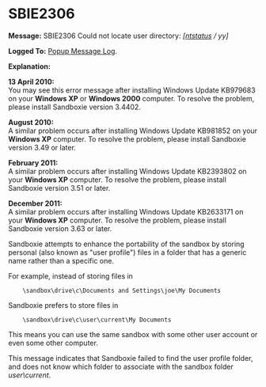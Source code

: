 # SBIE2306


**Message:** SBIE2306 Could not locate user directory: _[[ntstatus](NtStatusCodes.md) / yy]_

**Logged To:** [Popup Message Log](PopupMessageLog.md).

**Explanation:**


**13 April 2010:**  
You may see this error message after installing Windows Update KB979683 on your **Windows XP** or **Windows 2000** computer. To resolve the problem, please install Sandboxie version 3.4402\.

**August 2010:**  
A similar problem occurs after installing Windows Update KB981852 on your **Windows XP** computer. To resolve the problem, please install Sandboxie version 3.49 or later.

**February 2011:**  
A similar problem occurs after installing Windows Update KB2393802 on your **Windows XP** computer. To resolve the problem, please install Sandboxie version 3.51 or later.

**December 2011:**  
A similar problem occurs after installing Windows Update KB2633171 on your **Windows XP** computer. To resolve the problem, please install Sandboxie version 3.63 or later.


Sandboxie attempts to enhance the portability of the sandbox by storing personal (also known as "user profile") files in a folder that has a generic name rather than a specific one.

For example, instead of storing files in
```
	\sandbox\drive\c\Documents and Settings\joe\My Documents
```

Sandboxie prefers to store files in
```
	\sandbox\drive\c\user\current\My Documents
```

This means you can use the same sandbox with some other user account or even some other computer.

This message indicates that Sandboxie failed to find the user profile folder, and does not know which folder to associate with the sandbox folder _user\current_.
